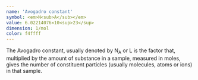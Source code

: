 ```yaml
---
name: 'Avogadro constant'
symbol: <em>N<sub>A</sub></em>
value: 6.02214076×10<sup>23</sup>
dimension: 1/mol
color: f4ffff
---
```

The Avogadro constant, usually denoted by N<sub>A</sub> or L is the factor that, multiplied by the amount of substance in a sample, measured in moles, gives the number of constituent particles (usually molecules, atoms or ions) in that sample.
